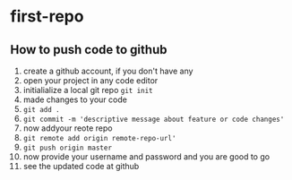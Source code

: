 # first-repo

## How to push code to github
1. create a github account, if you don't have any
1. open your project in any code editor
1. initialialize a local git repo `git init`
1. made changes to your code 
1. `git add .`
1. `git commit -m 'descriptive message about feature or code changes'`
1. now addyour reote repo
1. `git remote add origin remote-repo-url'`
1. `git push origin master`
1. now provide your username and password and you are good to go
1. see the updated code at github

